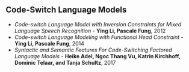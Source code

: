 ## Code-Switch Language Models

* *Code-switch Language Model with Inversion Constraints for Mixed Language Speech Recognition* - **Ying Li, Pascale Fung**, 2012
* *Code-switch Language Modeling with Functional Head Constraint* - **Ying Li, Pascale Fung**, 2014
* *Syntactic and Semantic Features For Code-Switching Factored Language Models* - **Heike Adel, Ngoc Thang Vu, Katrin Kirchhoff, Dominic Telaar, and Tanja Schultz**, 2017
